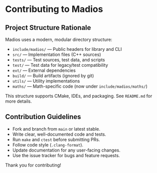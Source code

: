 # Contributing to Madios

## Project Structure Rationale

Madios uses a modern, modular directory structure:

- `include/madios/` — Public headers for library and CLI
- `src/` — Implementation files (C++ sources)
- `tests/` — Test sources, test data, and scripts
- `test/` — Test data for legacy/test compatibility
- `ext/` — External dependencies
- `build/` — Build artifacts (ignored by git)
- `utils/` — Utility implementations
- `maths/` — Math-specific code (now under `include/madios/maths/`)

This structure supports CMake, IDEs, and packaging. See `README.md` for more details.

## Contribution Guidelines

- Fork and branch from `main` or latest stable.
- Write clear, well-documented code and tests.
- Run `make` and `ctest` before submitting PRs.
- Follow code style (`.clang-format`).
- Update documentation for any user-facing changes.
- Use the issue tracker for bugs and feature requests.

Thank you for contributing!

